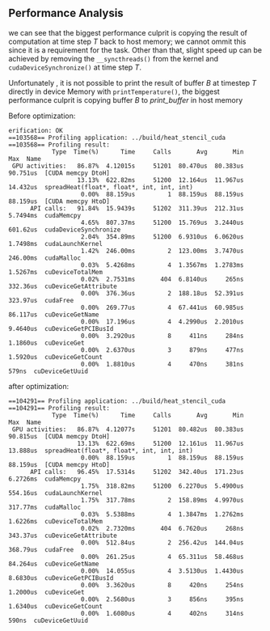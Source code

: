 ## Performance Analysis


we can see that the biggest performance culprit is copying the result of computation at time step *T* back to host memory; we cannot ommit this since it is a requirement for the task. Other than that, slight speed up can be achieved by removing the `__syncthreads()` from the kernel and `cudaDeviceSynchronize()` at time step *T*.


Unfortunately , it is not possible to print the result of buffer *B* at timestep *T* directly in device Memory with `printTemperature()`, the biggest performance culprit is copying buffer *B* to *print_buffer* in host memory


Before optimization:

```
erification: OK
==103568== Profiling application: ../build/heat_stencil_cuda
==103568== Profiling result:
            Type  Time(%)      Time     Calls       Avg       Min       Max  Name
 GPU activities:   86.87%  4.12015s     51201  80.470us  80.383us  90.751us  [CUDA memcpy DtoH]
                   13.13%  622.82ms     51200  12.164us  11.967us  14.432us  spreadHeat(float*, float*, int, int, int)
                    0.00%  88.159us         1  88.159us  88.159us  88.159us  [CUDA memcpy HtoD]
      API calls:   91.84%  15.9439s     51202  311.39us  212.31us  5.7494ms  cudaMemcpy
                    4.65%  807.37ms     51200  15.769us  3.2440us  601.62us  cudaDeviceSynchronize
                    2.04%  354.89ms     51200  6.9310us  6.0620us  1.7498ms  cudaLaunchKernel
                    1.42%  246.00ms         2  123.00ms  3.7470us  246.00ms  cudaMalloc
                    0.03%  5.4268ms         4  1.3567ms  1.2783ms  1.5267ms  cuDeviceTotalMem
                    0.02%  2.7531ms       404  6.8140us     265ns  332.36us  cuDeviceGetAttribute
                    0.00%  376.36us         2  188.18us  52.391us  323.97us  cudaFree
                    0.00%  269.77us         4  67.441us  60.985us  86.117us  cuDeviceGetName
                    0.00%  17.196us         4  4.2990us  2.2010us  9.4640us  cuDeviceGetPCIBusId
                    0.00%  3.2920us         8     411ns     284ns  1.1860us  cuDeviceGet
                    0.00%  2.6370us         3     879ns     477ns  1.5920us  cuDeviceGetCount
                    0.00%  1.8810us         4     470ns     381ns     579ns  cuDeviceGetUuid
```

after optimization:
```
==104291== Profiling application: ../build/heat_stencil_cuda
==104291== Profiling result:
            Type  Time(%)      Time     Calls       Avg       Min       Max  Name
 GPU activities:   86.87%  4.12077s     51201  80.482us  80.383us  90.815us  [CUDA memcpy DtoH]
                   13.13%  622.69ms     51200  12.161us  11.967us  13.888us  spreadHeat(float*, float*, int, int, int)
                    0.00%  88.159us         1  88.159us  88.159us  88.159us  [CUDA memcpy HtoD]
      API calls:   96.45%  17.5314s     51202  342.40us  171.23us  6.2726ms  cudaMemcpy
                    1.75%  318.82ms     51200  6.2270us  5.4900us  554.16us  cudaLaunchKernel
                    1.75%  317.78ms         2  158.89ms  4.9970us  317.77ms  cudaMalloc
                    0.03%  5.5388ms         4  1.3847ms  1.2762ms  1.6226ms  cuDeviceTotalMem
                    0.02%  2.7320ms       404  6.7620us     268ns  343.37us  cuDeviceGetAttribute
                    0.00%  512.84us         2  256.42us  144.04us  368.79us  cudaFree
                    0.00%  261.25us         4  65.311us  58.468us  84.264us  cuDeviceGetName
                    0.00%  14.055us         4  3.5130us  1.4430us  8.6830us  cuDeviceGetPCIBusId
                    0.00%  3.3620us         8     420ns     254ns  1.2000us  cuDeviceGet
                    0.00%  2.5680us         3     856ns     395ns  1.6340us  cuDeviceGetCount
                    0.00%  1.6080us         4     402ns     314ns     590ns  cuDeviceGetUuid
```

